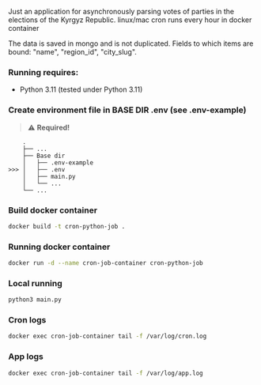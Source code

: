 Just an application for asynchronously parsing votes of parties in the elections of the Kyrgyz Republic. linux/mac cron runs every hour in docker container

The data is saved in mongo and is not duplicated. Fields to which items are bound:
    "name", "region_id", "city_slug".

### Running requires:
- Python 3.11 (tested under Python 3.11)

### Create environment file in BASE DIR .env (see .env-example)
> :warning: **Required!**
```text
    .
    ├── ...
    ├── Base dir
    │   ├── .env-example
>>> │   ├── .env
    │   ├── main.py
    │   └── ...
    └── ...
```

### Build docker container
```bash
docker build -t cron-python-job .
```

### Running docker container
```bash
docker run -d --name cron-job-container cron-python-job
```

### Local running
```bash
python3 main.py
```

### Cron logs 
```bash
docker exec cron-job-container tail -f /var/log/cron.log
```

### App logs 
```bash
docker exec cron-job-container tail -f /var/log/app.log
```